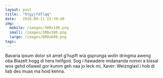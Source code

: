 ```yaml
---
layout: post
title:  "htgyjfdflqq"
date:   2016-08-11 15:39:40
img:
  mobile: /images/300x100.png
  small: /images/300x300.png
  large: /images/800x600.png
tags:
---
```

Bavaria ipsum dolor sit amet g’hupft wia gsprunga wolln dringma aweng oba Biazelt hogg di hera helfgod. Sog i hawadere midananda nomoi a bissal wos gehd ollaweil gor kumm geh naa jo leck mi, Xaver: Weiznglasl i hob di liab des muas ma hoid kenna.
